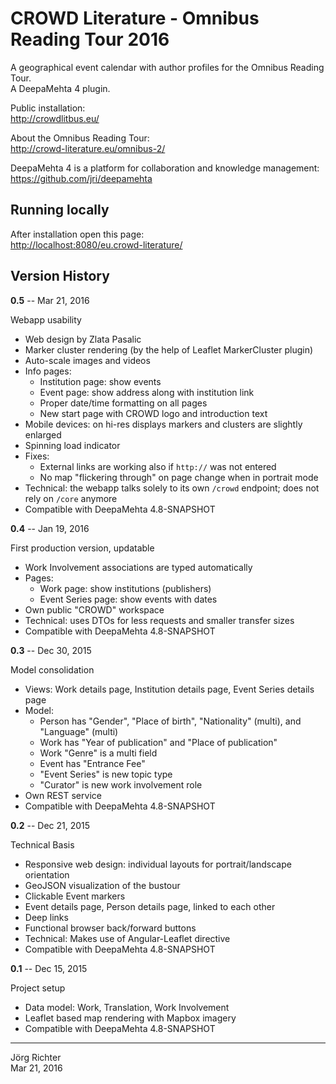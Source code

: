 
CROWD Literature - Omnibus Reading Tour 2016
============================================

A geographical event calendar with author profiles for the Omnibus Reading Tour.  
A DeepaMehta 4 plugin.

Public installation:  
<http://crowdlitbus.eu/>

About the Omnibus Reading Tour:  
<http://crowd-literature.eu/omnibus-2/>

DeepaMehta 4 is a platform for collaboration and knowledge management:  
<https://github.com/jri/deepamehta>


Running locally
---------------

After installation open this page:  
<http://localhost:8080/eu.crowd-literature/>


Version History
---------------

**0.5** -- Mar 21, 2016

Webapp usability

* Web design by Zlata Pasalic
* Marker cluster rendering (by the help of Leaflet MarkerCluster plugin)
* Auto-scale images and videos
* Info pages:
    * Institution page: show events
    * Event page: show address along with institution link
    * Proper date/time formatting on all pages
    * New start page with CROWD logo and introduction text
* Mobile devices: on hi-res displays markers and clusters are slightly enlarged
* Spinning load indicator
* Fixes:
    * External links are working also if `http://` was not entered
    * No map "flickering through" on page change when in portrait mode
* Technical: the webapp talks solely to its own `/crowd` endpoint; does not rely on `/core` anymore
* Compatible with DeepaMehta 4.8-SNAPSHOT

**0.4** -- Jan 19, 2016

First production version, updatable

* Work Involvement associations are typed automatically
* Pages:
    * Work page: show institutions (publishers)
    * Event Series page: show events with dates
* Own public "CROWD" workspace
* Technical: uses DTOs for less requests and smaller transfer sizes
* Compatible with DeepaMehta 4.8-SNAPSHOT

**0.3** -- Dec 30, 2015

Model consolidation

* Views: Work details page, Institution details page, Event Series details page
* Model:
    * Person has "Gender", "Place of birth", "Nationality" (multi), and "Language" (multi)
    * Work has "Year of publication" and "Place of publication"
    * Work "Genre" is a multi field
    * Event has "Entrance Fee"
    * "Event Series" is new topic type
    * "Curator" is new work involvement role
* Own REST service
* Compatible with DeepaMehta 4.8-SNAPSHOT

**0.2** -- Dec 21, 2015

Technical Basis

* Responsive web design: individual layouts for portrait/landscape orientation
* GeoJSON visualization of the bustour
* Clickable Event markers
* Event details page, Person details page, linked to each other
* Deep links
* Functional browser back/forward buttons
* Technical: Makes use of Angular-Leaflet directive
* Compatible with DeepaMehta 4.8-SNAPSHOT

**0.1** -- Dec 15, 2015

Project setup

* Data model: Work, Translation, Work Involvement
* Leaflet based map rendering with Mapbox imagery
* Compatible with DeepaMehta 4.8-SNAPSHOT


------------
Jörg Richter  
Mar 21, 2016
